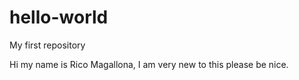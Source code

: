 # hello-world
My first repository

Hi my name is Rico Magallona, I am very new to this please be nice.
